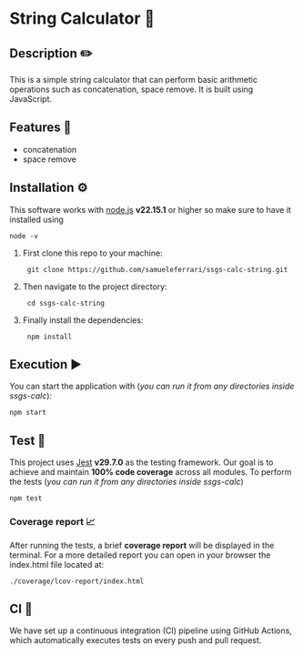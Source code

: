 # String Calculator 🧮 

## Description ✏️
This is a simple string calculator that can perform basic arithmetic operations such as concatenation, space remove. It is built using JavaScript. 

## Features 🚀
- concatenation 
- space remove 

## Installation ⚙️
This software works with [node.js](https://nodejs.org) **v22.15.1** or higher so make sure to have it installed using 

    node -v 

1. First clone this repo to your machine: 
    
        git clone https://github.com/samueleferrari/ssgs-calc-string.git

2. Then navigate to the project directory:
    
        cd ssgs-calc-string

3. Finally install the dependencies:
    
        npm install

## Execution ▶️
You can start the application with (*you can run it from any directories inside ssgs-calc*):

    npm start 
   
## Test 🧪 
This project uses [Jest](https://jestjs.io/) **v29.7.0** as the testing framework. 
Our goal is to achieve and maintain **100% code coverage** across all modules.
To perform the tests (*you can run it from any directories inside ssgs-calc*)

    npm test

### Coverage report 📈
After running the tests, a brief **coverage report** will be displayed in the terminal.
For a more detailed report you can open in your browser the index.html file located at: 

    ./coverage/lcov-report/index.html

## CI 🔁
We have set up a continuous integration (CI) pipeline using GitHub Actions, which automatically executes tests on every push and pull request. 
